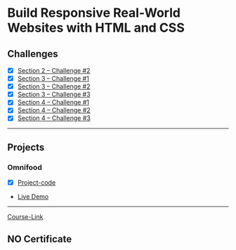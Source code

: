 # Build Responsive Real-World Websites with HTML and CSS
## Challenges
- [x] [Section 2 – Challenge #2](./Challenges/01-Challenges/)
- [x] [Section 3 – Challenge #1](./Challenges/02-Challenges/)
- [x] [Section 3 – Challenge #2](./Challenges/03-Challenges/)
- [x] [Section 3 – Challenge #3](./Challenges/04-Challenges/)
- [x] [Section 4 – Challenge #1](./Challenges/05-Challenges/)
- [x] [Section 4 – Challenge #2](./Challenges/06-Challenges/)
- [x] [Section 4 – Challenge #3](./Challenges/07-Challenges/)

---
##  Projects
### Omnifood
- [x] [Project-code](./Projects/Omnifood) <br>
- [Live Demo](https://omnifoodaltarek.netlify.app/)
---
[Course-Link](https://www.udemy.com/course/design-and-develop-a-killer-website-with-html5-and-css3)<br>

## NO Certificate
